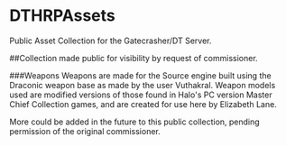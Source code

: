 # DTHRPAssets
Public Asset Collection for the Gatecrasher/DT Server.

##Collection made public for visibility by request of commissioner.

###Weapons
Weapons are made for the Source engine built using the Draconic weapon base as made by the user Vuthakral. Weapon models used are modified versions of those found in Halo's PC version Master Chief Collection games, and are created for use here by Elizabeth Lane.

More could be added in the future to this public collection, pending permission of the original commissioner.
